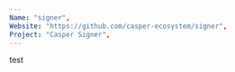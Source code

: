 ```yaml
---
Name: "signer",
Website: "https://github.com/casper-ecosystem/signer",
Project: "Casper Signer",
---
```

<!--lang:en--> 
test
<!--lang:es--] 
test
<!--lang:de--] 
test
<!--lang:fr--] 
test
<!--lang:pl--] 
test
<!--lang:uk--] 
test
[!--lang:*-->  
